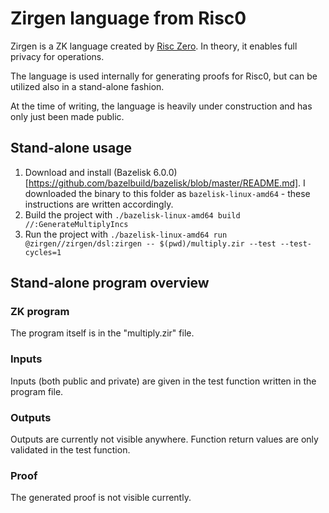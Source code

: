 # Zirgen language from Risc0

Zirgen is a ZK language created by [Risc Zero](https://github.com/risc0/zirgen/blob/main/README.md). In theory, it enables full privacy for operations.

The language is used internally for generating proofs for Risc0, but can be utilized also in a stand-alone fashion.

At the time of writing, the language is heavily under construction and has only just been made public.

## Stand-alone usage

1. Download and install (Bazelisk 6.0.0)[https://github.com/bazelbuild/bazelisk/blob/master/README.md]. I downloaded the binary to this folder as `bazelisk-linux-amd64` - these instructions are written accordingly.
1. Build the project with `./bazelisk-linux-amd64 build //:GenerateMultiplyIncs`
1. Run the project with `./bazelisk-linux-amd64 run @zirgen//zirgen/dsl:zirgen -- $(pwd)/multiply.zir --test --test-cycles=1`


## Stand-alone program overview

### ZK program

The program itself is in the "multiply.zir" file.

### Inputs

Inputs (both public and private) are given in the test function written in the program file.

### Outputs

Outputs are currently not visible anywhere. Function return values are only validated in the test function.

### Proof

The generated proof is not visible currently.